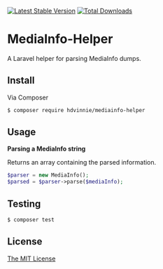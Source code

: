 [![Latest Stable Version](https://poser.pugx.org/hdvinnie/mediainfo-helper/v/stable)](https://packagist.org/packages/hdvinnie/mediainfo-helper) [![Total Downloads](https://poser.pugx.org/hdvinnie/mediainfo-helper/downloads)](https://packagist.org/packages/hdvinnie/mediainfo-helper)

# MediaInfo-Helper

A Laravel helper for parsing MediaInfo dumps.

## Install

Via Composer

``` bash
$ composer require hdvinnie/mediainfo-helper
```

## Usage

**Parsing a MediaInfo string**

Returns an array containing the parsed information.

```php
$parser = new MediaInfo();
$parsed = $parser->parse($mediaInfo);
```

## Testing

``` bash
$ composer test
```

## License
[The MIT License](LICENSE)
